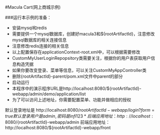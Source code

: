 #Macula Cart(网上商城示例)

###运行本示例的准备：

* 安装mysql和redis
* 需要提供一个mysql数据库，创建好macula3和${rootArtifactId}，注意修改mysql数据库的相关连接信息
* 注意修改redis连接的相关信息
* 以上配置保存在applicationContext-root.xml中，可以根据需要修改
* CustomMyUserLoginRepopsitory类需要关注，根据你的用户表获取用户信息构造凭据
* 如果你要改变登录、菜单等信息，可以关注CustomMyAppController类
* 删除{rootArtifactId}-parent/pom.xml文件中parent的部分
* 启动运行
* 本程序中的演示程序URL是http://localhost:8080/${rootArtifactId}-webapp/admin/demo/application/list
* 为了可以访问上述地址，你需要配置菜单、功能并做相应的授权

默认登录地址是 http://localhost:8080/${rootArtifactId}-webapp/login?form=true
默认登录用户是 admin,密码是infi123*
后端应用地址：http://localhost:8080/${rootArtifactId}-webapp/admin
前端应用地址：http://localhost:8080/${rootArtifactId}-webapp/front
